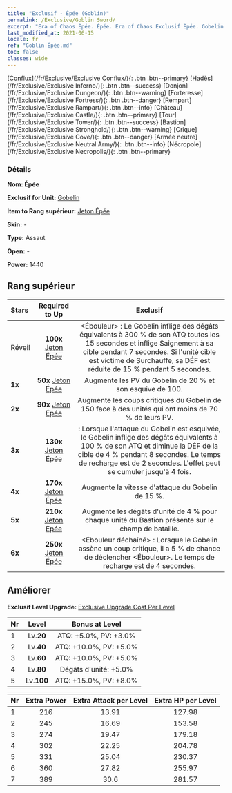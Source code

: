 ```yaml
---
title: "Exclusif - Épée (Goblin)"
permalink: /Exclusive/Goblin Sword/
excerpt: "Era of Chaos Épée. Épée. Era of Chaos Exclusif Épée. Gobelin Exclusif."
last_modified_at: 2021-06-15
locale: fr
ref: "Goblin Épée.md"
toc: false
classes: wide
---
```

 [Conflux](/fr/Exclusive/Exclusive Conflux/){: .btn .btn--primary} [Hadès](/fr/Exclusive/Exclusive Inferno/){: .btn .btn--success} [Donjon](/fr/Exclusive/Exclusive Dungeon/){: .btn .btn--warning} [Forteresse](/fr/Exclusive/Exclusive Fortress/){: .btn .btn--danger} [Rempart](/fr/Exclusive/Exclusive Rampart/){: .btn .btn--info} [Château](/fr/Exclusive/Exclusive Castle/){: .btn .btn--primary} [Tour](/fr/Exclusive/Exclusive Tower/){: .btn .btn--success} [Bastion](/fr/Exclusive/Exclusive Stronghold/){: .btn .btn--warning} [Crique](/fr/Exclusive/Exclusive Cove/){: .btn .btn--danger} [Armée neutre](/fr/Exclusive/Exclusive Neutral Army/){: .btn .btn--info} [Nécropole](/fr/Exclusive/Exclusive Necropolis/){: .btn .btn--primary} 

### Détails
 **Nom: Épée** 

 **Exclusif for Unit:** [Gobelin](/fr/units/Goblin/) 

 **Item to Rang supérieur:** [Jeton Épée](/ItemsFR/con_912/)

 **Skin:** -

 **Type:** Assaut

 **Open:** -

 **Power:** 1440

## Rang supérieur

  |     Stars    |  Required to Up | Exclusif |
  |:-------------|:---------------:|:---------------:|
  |  Réveil  | **100x** [Jeton Épée](/ItemsFR/con_912/) | <Ébouleur> : Le Gobelin inflige des dégâts équivalents à 300 % de son ATQ toutes les 15 secondes et inflige Saignement à sa cible pendant 7 secondes. Si l'unité cible est victime de Surchauffe, sa DÉF est réduite de 15 % pendant 5 secondes. |
  | **1x** <i class="fas fa-star"/> | **50x** [Jeton Épée](/ItemsFR/con_912/) | Augmente les PV du Gobelin de 20 % et son esquive de 100. |
  | **2x** <i class="fas fa-star"/> | **90x** [Jeton Épée](/ItemsFR/con_912/) | Augmente les coups critiques du Gobelin de 150 face à des unités qui ont moins de 70 % de leurs PV. |
  | **3x** <i class="fas fa-star"/> | **130x** [Jeton Épée](/ItemsFR/con_912/) | <Pris de court> : Lorsque l'attaque du Gobelin est esquivée, le Gobelin inflige des dégâts équivalents à 100 % de son ATQ et diminue la DÉF de la cible de 4 % pendant 8 secondes. Le temps de recharge est de 2 secondes. L'effet peut se cumuler jusqu'à 4 fois. |
  | **4x** <i class="fas fa-star"/> | **170x** [Jeton Épée](/ItemsFR/con_912/) | Augmente la vitesse d'attaque du Gobelin de 15 %. |
  | **5x** <i class="fas fa-star"/> | **210x** [Jeton Épée](/ItemsFR/con_912/) | Augmente les dégâts d'unité de 4 % pour chaque unité du Bastion présente sur le champ de bataille. |
  | **6x** <i class="fas fa-star"/> | **250x** [Jeton Épée](/ItemsFR/con_912/) | <Ébouleur déchaîné> : Lorsque le Gobelin assène un coup critique, il a 5 % de chance de déclencher <Ébouleur>. Le temps de recharge est de 4 secondes. |


## Améliorer
 **Exclusif Level Upgrade:** [Exclusive Upgrade Cost Per Level](/Exclusive/ExclusiveUpgradeCostPerLevel/)

  |  Nr  |   Level  | Bonus at Level |
  |:-----|:--------:|:--------------:|
  | 1 | Lv.**20** | ATQ: +5.0%, PV: +3.0% |
  | 2 | Lv.**40** | ATQ: +10.0%, PV: +5.0% |
  | 3 | Lv.**60** | ATQ: +10.0%, PV: +5.0% |
  | 4 | Lv.**80** | Dégâts d'unité: +5.0% |
  | 5 | Lv.**100** | ATQ: +15.0%, PV: +8.0% |


  |  Nr  |  Extra Power | Extra Attack per Level | Extra HP per Level |
  |:-----|:--------:|:--------:|:--------:|
  | 1 | 216 | 13.91 | 127.98 |
  | 2 | 245 | 16.69 | 153.58 |
  | 3 | 274 | 19.47 | 179.18 |
  | 4 | 302 | 22.25 | 204.78 |
  | 5 | 331 | 25.04 | 230.37 |
  | 6 | 360 | 27.82 | 255.97 |
  | 7 | 389 | 30.6 | 281.57 |


